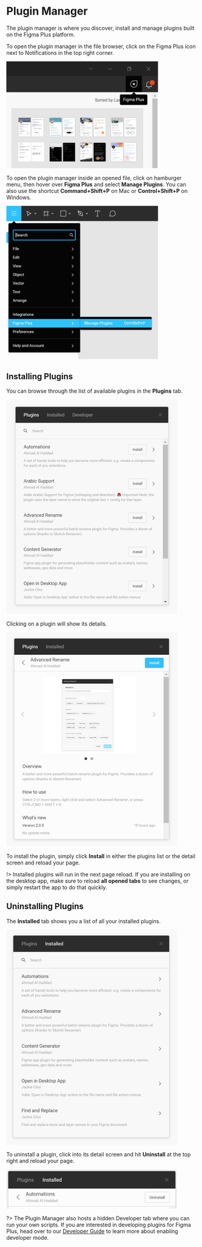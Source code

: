 # Plugin Manager

The plugin manager is where you discover, install and manage plugins built on the Figma Plus platform.

To open the plugin manager in the file browser, click on the Figma Plus icon next to Notifications in the top right corner.

<img src="images/pluginManagerInFileBrowser.jpg" width="400">

To open the plugin manager inside an opened file, click on hamburger menu, then hover over **Figma Plus** and select **Manage Plugins**. You can also use the shortcut **Command+Shift+P** on Mac or **Control+Shift+P** on Windows.

<img src="images/pluginManagerInFile.jpg" width="400">

## Installing Plugins

You can browse through the list of available plugins in the **Plugins** tab.

<img src="images/pluginsList.jpg" width="450">

Clicking on a plugin will show its details.

<img src="images/pluginDetails.jpg" width="450">

To install the plugin, simply click **Install** in either the plugins list or the detail screen and reload your page.

!> Installed plugins will run in the next page reload. If you are installing on the desktop app, make sure to reload **all opened tabs** to see changes, or simply restart the app to do that quickly.

## Uninstalling Plugins

The **Installed** tab shows you a list of all your installed plugins.

<img src="images/installedList.jpg" width="450">

To uninstall a plugin, click into its detail screen and hit **Uninstall** at the top right and reload your page.

<img src="images/uninstall.jpg" width="450">

?> The Plugin Manager also hosts a hidden Developer tab where you can run your own scripts. If you are interested in developing plugins for Figma Plus, head over to our [Developer Guide](/developerGuide/gettingStarted#getting-started) to learn more about enabling developer mode.
